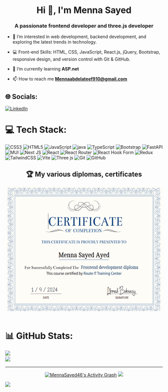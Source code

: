 <h1 align="center">Hi 👋, I'm Menna Sayed</h1>
<h3 align="center">A passionate frontend developer and three.js developer</h3>

- 👀 I’m interested in web development, backend development, and exploring the latest trends in technology.

- 💻 Front-end Skills: HTML, CSS, JavaScript, React.js, jQuery, Bootstrap, responsive design, and version control with Git & GitHub.

- 🌱 I’m currently learning **ASP.net**

- 📫 How to reach me **Mennaabdelateef910@gmail.com**


## 🌐 Socials:
[![LinkedIn](https://img.shields.io/badge/LinkedIn-%230077B5.svg?logo=linkedin&logoColor=white)](https://linkedin.com/in//menna-abdelateef-04a0a42b2/) 

# 💻 Tech Stack:
 ![CSS3](https://img.shields.io/badge/css3-%231572B6.svg?style=for-the-badge&logo=css3&logoColor=white)  ![HTML5](https://img.shields.io/badge/html5-%23E34F26.svg?style=for-the-badge&logo=html5&logoColor=white) ![JavaScript](https://img.shields.io/badge/javascript-%23323330.svg?style=for-the-badge&logo=javascript&logoColor=%23F7DF1E) ![java](https://img.shields.io/badge/java-%231572B6.svg?style=for-the-badge&logo=css3&logoColor=white)  ![TypeScript](https://img.shields.io/badge/typescript-%23007ACC.svg?style=for-the-badge&logo=typescript&logoColor=white) ![Bootstrap](https://img.shields.io/badge/bootstrap-%238511FA.svg?style=for-the-badge&logo=bootstrap&logoColor=white) ![FastAPI](https://img.shields.io/badge/FastAPI-005571?style=for-the-badge&logo=fastapi) ![MUI](https://img.shields.io/badge/MUI-%230081CB.svg?style=for-the-badge&logo=mui&logoColor=white) ![Next JS](https://img.shields.io/badge/Next-black?style=for-the-badge&logo=next.js&logoColor=white)  ![React](https://img.shields.io/badge/react-%2320232a.svg?style=for-the-badge&logo=react&logoColor=%2361DAFB) ![React Router](https://img.shields.io/badge/React_Router-CA4245?style=for-the-badge&logo=react-router&logoColor=white) ![React Hook Form](https://img.shields.io/badge/React%20Hook%20Form-%23EC5990.svg?style=for-the-badge&logo=reacthookform&logoColor=white) ![Redux](https://img.shields.io/badge/redux-%23593d88.svg?style=for-the-badge&logo=redux&logoColor=white)  ![TailwindCSS](https://img.shields.io/badge/tailwindcss-%2338B2AC.svg?style=for-the-badge&logo=tailwind-css&logoColor=white) ![Vite](https://img.shields.io/badge/vite-%23646CFF.svg?style=for-the-badge&logo=vite&logoColor=white) ![Three js](https://img.shields.io/badge/threejs-black?style=for-the-badge&logo=three.js&logoColor=white) ![Git](https://img.shields.io/badge/git-%23F05033.svg?style=for-the-badge&logo=git&logoColor=white) ![GitHub](https://img.shields.io/badge/github-%23121011.svg?style=for-the-badge&logo=github&logoColor=white)


<summary align="center"><h2>🏆 My various diplomas, certificates </h2></summary>
  <div align="center">
      <a href="https://github.com/MennaSayed46/MennaSayed46/Images/Front_End_Diploma.png" target="_blank"> <img height ="400px"  
           src="./Images/Front_End_Diploma.png" /></a>
  </div>
    <br>

# 📊 GitHub Stats:
![](https://github-readme-stats.vercel.app/api?username=MennaSayed46&theme=dark&hide_border=false&include_all_commits=false&count_private=false)<br/>
![](https://github-readme-streak-stats.herokuapp.com/?user=MennaSayed46&theme=dark&hide_border=false)<br/>


---

 </div>
  <div align="center">
  <a href="https://github.com/MennaSayed46/MennaSayed46"><img alt="MennaSayed46's Activity Graph" src="https://github-readme-activity-graph.vercel.app/graph/?username=MennaSayed46&bg_color=RRGGBBAA&title_color=00abf0&color=00abf0&line=00abf0&point=DEDEDE&hide_border=true&custom_title=Contribution⠀Graph" /></a>
  <img src="https://wakatime.com/share/@K1rsN7/e713d501-852d-48fb-adb3-8e9f584cfdf4.svg">
  </div>
  
[![](https://visitcount.itsvg.in/api?id=MennaSayed46&label=Profile%20Views&pretty=false)](https://visitcount.itsvg.in)
<!-- Proudly created with GPRM ( https://gprm.itsvg.in ) -->
